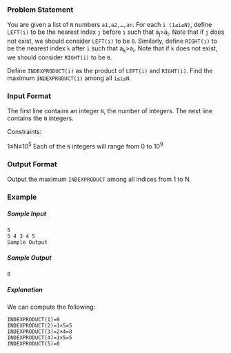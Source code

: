 ### Problem Statement

You are given a list of `N` numbers `a1,a2,…,an`. For each `i (1≤i≤N)`, define `LEFT(i)` to be the nearest index `j` before `i` such that a<sub>j</sub>>a<sub>i</sub>. Note that if `j` does not exist, we should consider `LEFT(i)` to be `0`. Similarly, define `RIGHT(i)` to be the nearest index `k` after `i` such that a<sub>k</sub>>a<sub>i</sub>. Note that if `k` does not exist, we should consider `RIGHT(i)` to be `0`.

Define `INDEXPRODUCT(i)` as the product of `LEFT(i)` and `RIGHT(i)`. Find the maximum `INDEXPRODUCT(i)` among all `1≤i≤N`.

### Input Format

The first line contains an integer `N`, the number of integers. The next line contains the `N` integers.

Constraints:

1≤N≤10<sup>5</sup>
Each of the `N` integers will range from 0 to 10<sup>9</sup>

### Output Format

Output the maximum `INDEXPRODUCT` among all indices from 1 to N.

### Example

##### Sample Input
```
5
5 4 3 4 5
Sample Output
```

##### Sample Output
`8`


##### Explanation

We can compute the following:
```
INDEXPRODUCT(1)=0 
INDEXPRODUCT(2)=1×5=5 
INDEXPRODUCT(3)=2×4=8 
INDEXPRODUCT(4)=1×5=5 
INDEXPRODUCT(5)=0
```